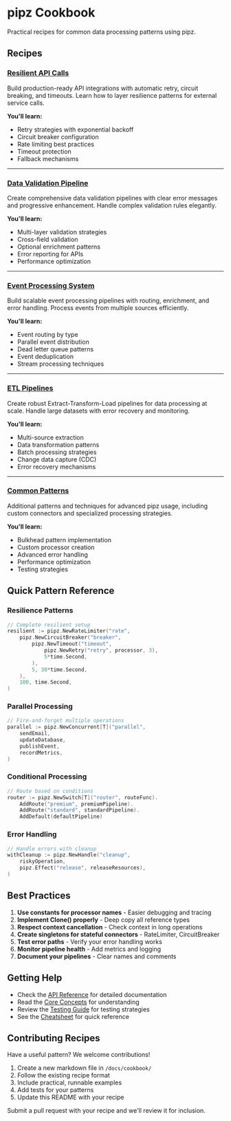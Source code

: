 # pipz Cookbook

Practical recipes for common data processing patterns using pipz.

## Recipes

### [Resilient API Calls](./resilient-api-calls.md)
Build production-ready API integrations with automatic retry, circuit breaking, and timeouts. Learn how to layer resilience patterns for external service calls.

**You'll learn:**
- Retry strategies with exponential backoff
- Circuit breaker configuration
- Rate limiting best practices
- Timeout protection
- Fallback mechanisms

---

### [Data Validation Pipeline](./data-validation-pipeline.md)
Create comprehensive data validation pipelines with clear error messages and progressive enhancement. Handle complex validation rules elegantly.

**You'll learn:**
- Multi-layer validation strategies
- Cross-field validation
- Optional enrichment patterns
- Error reporting for APIs
- Performance optimization

---

### [Event Processing System](./event-processing.md)
Build scalable event processing pipelines with routing, enrichment, and error handling. Process events from multiple sources efficiently.

**You'll learn:**
- Event routing by type
- Parallel event distribution
- Dead letter queue patterns
- Event deduplication
- Stream processing techniques

---

### [ETL Pipelines](./etl-pipelines.md)
Create robust Extract-Transform-Load pipelines for data processing at scale. Handle large datasets with error recovery and monitoring.

**You'll learn:**
- Multi-source extraction
- Data transformation patterns
- Batch processing strategies
- Change data capture (CDC)
- Error recovery mechanisms

---

### [Common Patterns](./patterns.md)
Additional patterns and techniques for advanced pipz usage, including custom connectors and specialized processing strategies.

**You'll learn:**
- Bulkhead pattern implementation
- Custom processor creation
- Advanced error handling
- Performance optimization
- Testing strategies

## Quick Pattern Reference

### Resilience Patterns

```go
// Complete resilient setup
resilient := pipz.NewRateLimiter("rate",
    pipz.NewCircuitBreaker("breaker",
        pipz.NewTimeout("timeout",
            pipz.NewRetry("retry", processor, 3),
            5*time.Second,
        ),
        5, 30*time.Second,
    ),
    100, time.Second,
)
```

### Parallel Processing

```go
// Fire-and-forget multiple operations
parallel := pipz.NewConcurrent[T]("parallel",
    sendEmail,
    updateDatabase,
    publishEvent,
    recordMetrics,
)
```

### Conditional Processing

```go
// Route based on conditions
router := pipz.NewSwitch[T]("router", routeFunc).
    AddRoute("premium", premiumPipeline).
    AddRoute("standard", standardPipeline).
    AddDefault(defaultPipeline)
```

### Error Handling

```go
// Handle errors with cleanup
withCleanup := pipz.NewHandle("cleanup",
    riskyOperation,
    pipz.Effect("release", releaseResources),
)
```

## Best Practices

1. **Use constants for processor names** - Easier debugging and tracing
2. **Implement Clone() properly** - Deep copy all reference types
3. **Respect context cancellation** - Check context in long operations
4. **Create singletons for stateful connectors** - RateLimiter, CircuitBreaker
5. **Test error paths** - Verify your error handling works
6. **Monitor pipeline health** - Add metrics and logging
7. **Document your pipelines** - Clear names and comments

## Getting Help

- Check the [API Reference](../reference/) for detailed documentation
- Read the [Core Concepts](../learn/core-concepts.md) for understanding
- Review the [Testing Guide](../guides/testing.md) for testing strategies
- See the [Cheatsheet](../reference/cheatsheet.md) for quick reference

## Contributing Recipes

Have a useful pattern? We welcome contributions! 

1. Create a new markdown file in `/docs/cookbook/`
2. Follow the existing recipe format
3. Include practical, runnable examples
4. Add tests for your patterns
5. Update this README with your recipe

Submit a pull request with your recipe and we'll review it for inclusion.